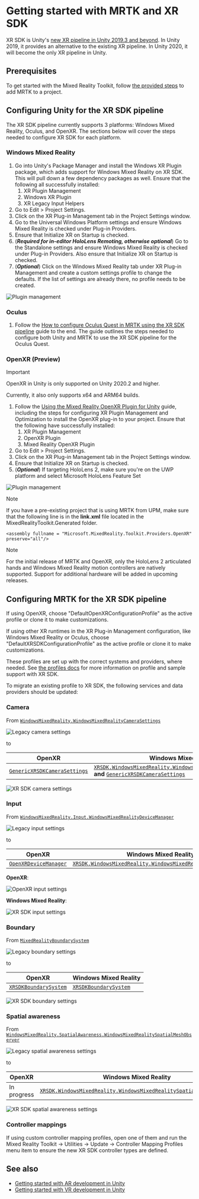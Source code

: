# Getting started with MRTK and XR SDK

XR SDK is Unity's [new XR pipeline in Unity 2019.3 and beyond](https://blogs.unity3d.com/2020/01/24/unity-xr-platform-updates/). In Unity 2019, it provides an alternative to the existing XR pipeline. In Unity 2020, it will become the only XR pipeline in Unity.

## Prerequisites

To get started with the Mixed Reality Toolkit, follow [the provided steps](Installation.md) to add MRTK to a project.

## Configuring Unity for the XR SDK pipeline

The XR SDK pipeline currently supports 3 platforms: Windows Mixed Reality, Oculus, and OpenXR. The sections below will cover the steps needed to configure XR SDK for each platform.

### Windows Mixed Reality

1. Go into Unity's Package Manager and install the Windows XR Plugin package, which adds support for Windows Mixed Reality on XR SDK. This will pull down a few dependency packages as well. Ensure that the following all successfully installed:
   1. XR Plugin Management
   1. Windows XR Plugin
   1. XR Legacy Input Helpers
1. Go to Edit > Project Settings.
1. Click on the XR Plug-in Management tab in the Project Settings window.
1. Go to the Universal Windows Platform settings and ensure Windows Mixed Reality is checked under Plug-in Providers.
1. Ensure that Initialize XR on Startup is checked.
1. (**_Required for in-editor HoloLens Remoting, otherwise optional_**) Go to the Standalone settings and ensure Windows Mixed Reality is checked under Plug-in Providers. Also ensure that Initialize XR on Startup is checked.
1. (**_Optional_**) Click on the Windows Mixed Reality tab under XR Plug-in Management and create a custom settings profile to change the defaults. If the list of settings are already there, no profile needs to be created.

![Plugin management](Images/XRSDK/PluginManagement.png)

### Oculus

1. Follow the [How to configure Oculus Quest in MRTK using the XR SDK pipeline](CrossPlatform/OculusQuestMRTK.md) guide to the end. The guide outlines the steps needed to configure both Unity and MRTK to use the XR SDK pipeline for the Oculus Quest.

### OpenXR (Preview)

> [!IMPORTANT]
> OpenXR in Unity is only supported on Unity 2020.2 and higher.
>
> Currently, it also only supports x64 and ARM64 builds.

1. Follow the [Using the Mixed Reality OpenXR Plugin for Unity](https://aka.ms/openxr-unity-install) guide, including the steps for configuring XR Plugin Management and Optimization to install the OpenXR plug-in to your project. Ensure that the following have successfully installed:
   1. XR Plugin Management
   1. OpenXR Plugin
   1. Mixed Reality OpenXR Plugin
1. Go to Edit > Project Settings.
1. Click on the XR Plug-in Management tab in the Project Settings window.
1. Ensure that Initialize XR on Startup is checked.
1. (**_Optional_**) If targeting HoloLens 2, make sure you're on the UWP platform and select Microsoft HoloLens Feature Set

![Plugin management](Images/XRSDK/PluginManagementOpenXR.png)

> [!NOTE]
> If you have a pre-existing project that is using MRTK from UPM, make sure that the following line is in the **link.xml** file located in the MixedRealityToolkit.Generated folder.

`<assembly fullname = "Microsoft.MixedReality.Toolkit.Providers.OpenXR" preserve="all"/>`

> [!NOTE]
> For the initial release of MRTK and OpenXR, only the HoloLens 2 articulated hands and Windows Mixed Reality motion controllers are natively supported. Support for additional hardware will be added in upcoming releases.

## Configuring MRTK for the XR SDK pipeline

If using OpenXR, choose "DefaultOpenXRConfigurationProfile" as the active profile or clone it to make customizations.

If using other XR runtimes in the XR Plug-in Management configuration, like Windows Mixed Reality or Oculus, choose "DefaultXRSDKConfigurationProfile" as the active profile or clone it to make customizations.

These profiles are set up with the correct systems and providers, where needed. See [the profiles docs](Profiles/Profiles.md#xr-sdk) for more information on profile and sample support with XR SDK.

To migrate an existing profile to XR SDK, the following services and data providers should be updated:

### Camera

From [`WindowsMixedReality.WindowsMixedRealityCameraSettings`](xref:Microsoft.MixedReality.Toolkit.WindowsMixedReality.WindowsMixedRealityCameraSettings)

![Legacy camera settings](Images/XRSDK/CameraSystemLegacy.png)

to

| OpenXR | Windows Mixed Reality |
|--------|-----------------------|
| [`GenericXRSDKCameraSettings`](xref:Microsoft.MixedReality.Toolkit.XRSDK.GenericXRSDKCameraSettings) | [`XRSDK.WindowsMixedReality.WindowsMixedRealityCameraSettings`](xref:Microsoft.MixedReality.Toolkit.XRSDK.WindowsMixedReality.WindowsMixedRealityCameraSettings) **and** [`GenericXRSDKCameraSettings`](xref:Microsoft.MixedReality.Toolkit.XRSDK.GenericXRSDKCameraSettings) |

![XR SDK camera settings](Images/XRSDK/CameraSystemXRSDK.png)

### Input

From [`WindowsMixedReality.Input.WindowsMixedRealityDeviceManager`](xref:Microsoft.MixedReality.Toolkit.WindowsMixedReality.Input.WindowsMixedRealityDeviceManager)

![Legacy input settings](Images/XRSDK/InputSystemWMRLegacy.png)

to

| OpenXR | Windows Mixed Reality |
|--------|-----------------------|
| [`OpenXRDeviceManager`](xref:Microsoft.MixedReality.Toolkit.XRSDK.OpenXR.OpenXRDeviceManager) | [`XRSDK.WindowsMixedReality.WindowsMixedRealityDeviceManager`](xref:Microsoft.MixedReality.Toolkit.XRSDK.WindowsMixedReality.WindowsMixedRealityDeviceManager) |

__OpenXR__:

![OpenXR input settings](Images/XRSDK/InputSystemOpenXR.png)

__Windows Mixed Reality__:

![XR SDK input settings](Images/XRSDK/InputSystemWMRXRSDK.png)

### Boundary

From [`MixedRealityBoundarySystem`](xref:Microsoft.MixedReality.Toolkit.Boundary.MixedRealityBoundarySystem)

![Legacy boundary settings](Images/XRSDK/BoundarySystemLegacy.png)

to

| OpenXR | Windows Mixed Reality |
|--------|-----------------------|
| [`XRSDKBoundarySystem`](xref:Microsoft.MixedReality.Toolkit.XRSDK.XRSDKBoundarySystem) | [`XRSDKBoundarySystem`](xref:Microsoft.MixedReality.Toolkit.XRSDK.XRSDKBoundarySystem) |

![XR SDK boundary settings](Images/XRSDK/BoundarySystemXRSDK.png)

### Spatial awareness

From [`WindowsMixedReality.SpatialAwareness.WindowsMixedRealitySpatialMeshObserver`](xref:Microsoft.MixedReality.Toolkit.WindowsMixedReality.SpatialAwareness.WindowsMixedRealitySpatialMeshObserver)

![Legacy spatial awareness settings](Images/XRSDK/SpatialAwarenessLegacy.png)

to

| OpenXR | Windows Mixed Reality |
|--------|-----------------------|
| In progress | [`XRSDK.WindowsMixedReality.WindowsMixedRealitySpatialMeshObserver`](xref:Microsoft.MixedReality.Toolkit.XRSDK.WindowsMixedReality.WindowsMixedRealitySpatialMeshObserver) |

![XR SDK spatial awareness settings](Images/XRSDK/SpatialAwarenessXRSDK.png)

### Controller mappings

If using custom controller mapping profiles, open one of them and run the Mixed Reality Toolkit -> Utilities -> Update -> Controller Mapping Profiles menu item to ensure the new XR SDK controller types are defined.

## See also

* [Getting started with AR development in Unity](https://docs.unity3d.com/Manual/AROverview.html)
* [Getting started with VR development in Unity](https://docs.unity3d.com/Manual/VROverview.html)
